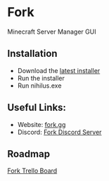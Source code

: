 # Fork
Minecraft Server Manager GUI

## Installation
- Download the [latest installer](https://www.fork.gg/downloads/Fork_setup.msi) 
- Run the installer
- Run nihilus.exe

## Useful Links:
- Website: [fork.gg](https://www.fork.gg)
- Discord: [Fork Discord Server](https://discord.gg/dbqH6x8)

## Roadmap
[Fork Trello Board](https://trello.com/b/uCtDgilW/fork)
